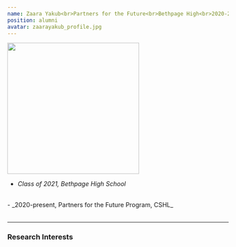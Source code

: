 ```yaml
---
name: Zaara Yakub<br>Partners for the Future<br>Bethpage High<br>2020-2021<br>Currently: to-be undergrad at Lehigh 
position: alumni
avatar: zaarayakub_profile.jpg
---
```


<img width="300" src="{{site.baseurl}}/images/people/{{page.avatar}}" data-action="zoom">
<br>

- _Class of 2021, Bethpage High School_ <br>
 <br>
- _2020-present, Partners for the Future Program, CSHL_ <br>
<br>

<hr>

### Research Interests


<br>
<br>
<br>

&nbsp;
&nbsp;
&nbsp;
&nbsp;
&nbsp;
&nbsp;
&nbsp;
&nbsp;
&nbsp;
&nbsp;
&nbsp;
&nbsp;
&nbsp;
&nbsp;
&nbsp;
&nbsp;
&nbsp;
&nbsp;
&nbsp;
&nbsp;
&nbsp;
&nbsp;
&nbsp;
&nbsp;

